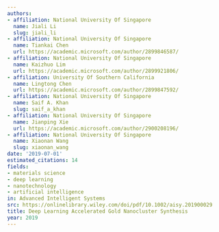 ```yaml
---
authors:
- affiliation: National University Of Singapore
  name: Jiali Li
  slug: jiali_li
- affiliation: National University Of Singapore
  name: Tiankai Chen
  url: https://academic.microsoft.com/author/2899846587/
- affiliation: National University Of Singapore
  name: Kaizhuo Lim
  url: https://academic.microsoft.com/author/2899921806/
- affiliation: University Of Southern California
  name: Lingtong Chen
  url: https://academic.microsoft.com/author/2899847592/
- affiliation: National University Of Singapore
  name: Saif A. Khan
  slug: saif_a_khan
- affiliation: National University Of Singapore
  name: Jianping Xie
  url: https://academic.microsoft.com/author/2900208196/
- affiliation: National University Of Singapore
  name: Xiaonan Wang
  slug: xiaonan_wang
date: '2019-07-01'
estimated_citations: 14
fields:
- materials science
- deep learning
- nanotechnology
- artificial intelligence
in: Advanced Intelligent Systems
src: https://onlinelibrary.wiley.com/doi/pdf/10.1002/aisy.201900029
title: Deep Learning Accelerated Gold Nanocluster Synthesis
year: 2019
---
```

